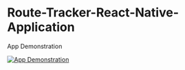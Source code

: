 # Route-Tracker-React-Native-Application




App Demonstration

[![App Demonstration](https://i1.ytimg.com/vi/fh6Xdq0RCYU/maxresdefault.jpg)](https://www.youtube.com/watch?v=fh6Xdq0RCYU "Video Title")

